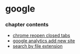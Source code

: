 ﻿
# google
### chapter contents
 
* [chrome reopen closed tabs](chrome_reopen_closed_tabs.md)
* [google analytics add new site](google_analytics_add_new_site.md)
* [search by file extension](search_by_file_extension.md)
